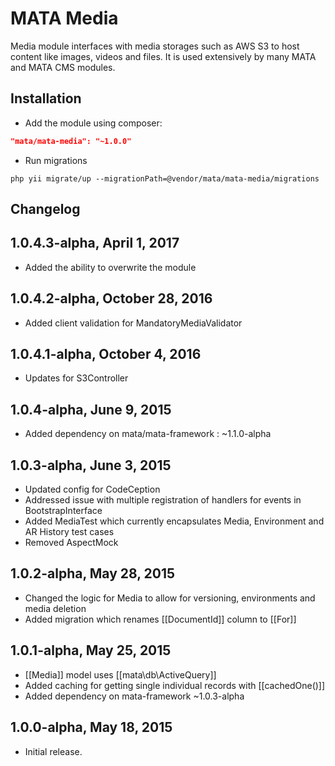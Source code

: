 MATA Media
==========================================

Media module interfaces with media storages such as AWS S3 to host content like images, videos and files. It is used extensively by many MATA and MATA CMS modules.


Installation
------------

- Add the module using composer:

```json
"mata/mata-media": "~1.0.0"
```

-  Run migrations
```
php yii migrate/up --migrationPath=@vendor/mata/mata-media/migrations
```


Changelog
---------

## 1.0.4.3-alpha, April 1, 2017
- Added the ability to overwrite the module 

## 1.0.4.2-alpha, October 28, 2016

- Added client validation for MandatoryMediaValidator

## 1.0.4.1-alpha, October 4, 2016

- Updates for S3Controller

## 1.0.4-alpha, June 9, 2015

- Added dependency on mata/mata-framework : ~1.1.0-alpha

## 1.0.3-alpha, June 3, 2015
- Updated config for CodeCeption
- Addressed issue with multiple registration of handlers for events in BootstrapInterface
- Added MediaTest which currently encapsulates Media, Environment and AR History test cases
- Removed AspectMock

## 1.0.2-alpha, May 28, 2015
- Changed the logic for Media to allow for versioning, environments and media deletion
- Added migration which renames [[DocumentId]] column to [[For]]

## 1.0.1-alpha, May 25, 2015
- [[Media]] model uses [[mata\db\ActiveQuery]]
- Added caching for getting single individual records with [[cachedOne()]]
- Added dependency on mata-framework ~1.0.3-alpha

## 1.0.0-alpha, May 18, 2015

- Initial release.
